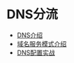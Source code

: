 # DNS分流

* [DNS介绍](/dnsfen-liu/dnsjie-shao.md)
* [域名服务模式介绍](/dnsfen-liu/yu-ming-fu-wu-mo-shi-jie-shao.md)
* [DNS配置实战](#)



